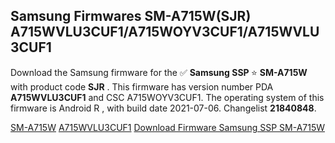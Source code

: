 <h2>Samsung Firmwares SM-A715W(SJR) A715WVLU3CUF1/A715WOYV3CUF1/A715WVLU3CUF1</h2>
Download the Samsung firmware for the ✅ <strong>Samsung SSP </strong> ⭐ <strong>SM-A715W</strong> with product code <strong>SJR</strong> . This firmware has version number PDA <strong>A715WVLU3CUF1</strong> and CSC A715WOYV3CUF1. The operating system of this firmware is Android R , with build date 2021-07-06. Changelist <strong>21840848</strong>.


[SM-A715W](https://samfirm.shop/samsung/model/SM-A715W)
[A715WVLU3CUF1](https://samfirm.shop/samsung/pda/A715WVLU3CUF1)
[Download Firmware Samsung SSP SM-A715W](https://samfirm.shop/samsung/firmware/475762)
